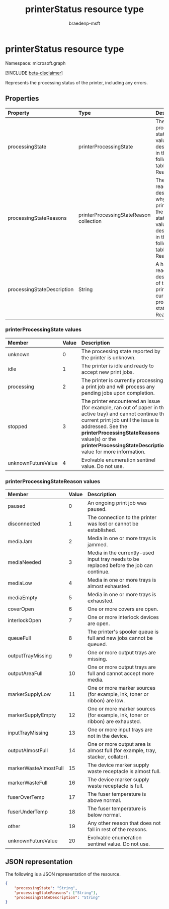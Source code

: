 ﻿---
title: printerStatus resource type
description: Represents the processing status of the printer, including any errors.
author: braedenp-msft
localization_priority: Normal
ms.prod: universal-print
doc_type: resourcePageType
---

# printerStatus resource type

Namespace: microsoft.graph

[!INCLUDE [beta-disclaimer](../../includes/beta-disclaimer.md)]

Represents the processing status of the printer, including any errors.

## Properties

| Property                   | Type                                    | Description                                                                                                                           |
| :------------------------- | :-------------------------------------- | :------------------------------------------------------------------------------------------------------------------------------------ |
| processingState            | printerProcessingState                  | The current processing state. Valid values are described in the following table. Read-only.                                           |
| processingStateReasons     | printerProcessingStateReason collection | The list of reasons describing why the printer is in the current state. Valid values are described in the following table. Read-only. |
| processingStateDescription | String                                  | A human-readable description of the printer's current processing state. Read-only.                                                    |

### printerProcessingState values

| Member             | Value | Description                                                                                                                                                                                                                                                                             |
| :----------------- | :---- | :-------------------------------------------------------------------------------------------------------------------------------------------------------------------------------------------------------------------------------------------------------------------------------------- |
| unknown            | 0     | The processing state reported by the printer is unknown.                                                                                                                                                                                                                                |
| idle               | 1     | The printer is idle and ready to accept new print jobs.                                                                                                                                                                                                                                 |
| processing         | 2     | The printer is currently processing a print job and will process any pending jobs upon completion.                                                                                                                                                                                      |
| stopped            | 3     | The printer encountered an issue (for example, ran out of paper in the active tray) and cannot continue the current print job until the issue is addressed. See the **printerProcessingStateReasons** value(s) or the **printerProcessingStateDescription** value for more information. |
| unknownFutureValue | 4     | Evolvable enumeration sentinel value. Do not use.                                                                                                                                                                                                                                       |

### printerProcessingStateReason values

| Member                | Value | Description                                                                              |
| :-------------------- | :---- | :--------------------------------------------------------------------------------------- |
| paused                | 0     | An ongoing print job was paused.                                                         |
| disconnected          | 1     | The connection to the printer was lost or cannot be established.                         |
| mediaJam              | 2     | Media in one or more trays is jammed.                                                    |
| mediaNeeded           | 3     | Media in the currently-used input tray needs to be replaced before the job can continue. |
| mediaLow              | 4     | Media in one or more trays is almost exhausted.                                          |
| mediaEmpty            | 5     | Media in one or more trays is exhausted.                                                 |
| coverOpen             | 6     | One or more covers are open.                                                             |
| interlockOpen         | 7     | One or more interlock devices are open.                                                  |
| queueFull             | 8     | The printer's spooler queue is full and new jobs cannot be queued.                       |
| outputTrayMissing     | 9     | One or more output trays are missing.                                                    |
| outputAreaFull        | 10    | One or more output trays are full and cannot accept more media.                          |
| markerSupplyLow       | 11    | One or more marker sources (for example, ink, toner or ribbon) are low.                  |
| markerSupplyEmpty     | 12    | One or more marker sources (for example, ink, toner or ribbon) are exhausted.            |
| inputTrayMissing      | 13    | One or more input trays are not in the device.                                           |
| outputAlmostFull      | 14    | One or more output area is almost full (for example, tray, stacker, collator).           |
| markerWasteAlmostFull | 15    | The device marker supply waste receptacle is almost full.                                |
| markerWasteFull       | 16    | The device marker supply waste receptacle is full.                                       |
| fuserOverTemp         | 17    | The fuser temperature is above normal.                                                   |
| fuserUnderTemp        | 18    | The fuser temperature is below normal.                                                   |
| other                 | 19    | Any other reason that does not fall in rest of the reasons.                              |
| unknownFutureValue    | 20    | Evolvable enumeration sentinel value. Do not use.                                        |

## JSON representation

The following is a JSON representation of the resource.

<!-- {
  "blockType": "resource",
  "optionalProperties": [

  ],
  "@odata.type": "microsoft.graph.printerStatus"
}-->

```json
{
    "processingState": "String",
    "processingStateReasons": ["String"],
    "processingStateDescription": "String"
}
```

<!-- uuid: 8fcb5dbc-d5aa-4681-8e31-b001d5168d79
2015-10-25 14:57:30 UTC -->

<!-- {
  "type": "#page.annotation",
  "description": "printerStatus resource",
  "keywords": "",
  "section": "documentation",
  "tocPath": ""
}-->
